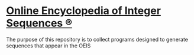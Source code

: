 # [Online Encyclopedia of Integer Sequences ®](https://oeis.org)

The purpose of this repository is to collect programs designed to generate sequences that appear in the OEIS